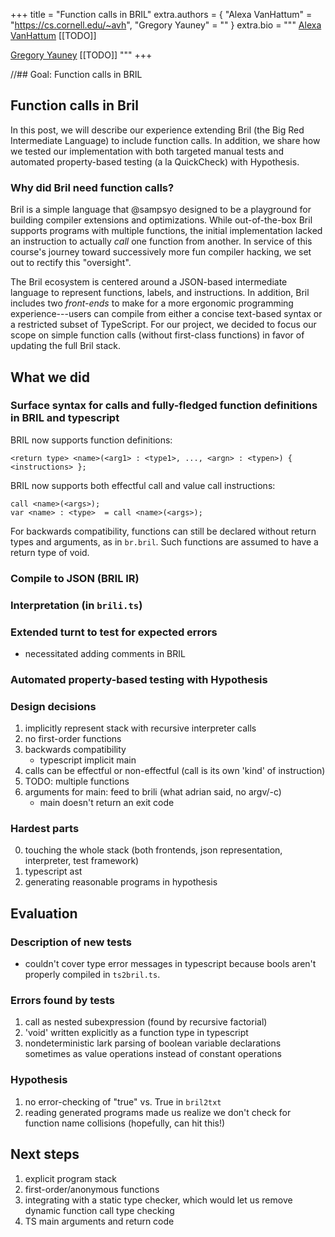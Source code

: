 +++
title = "Function calls in BRIL"
extra.authors = { "Alexa VanHattum" = "https://cs.cornell.edu/~avh", "Gregory Yauney" = "" }
extra.bio = """
  [Alexa VanHattum](https://cs.cornell.edu/~avh) [[TODO]]

  [Gregory Yauney](https://cs.cornell.edu/~gyauney) [[TODO]]
"""
+++


//## Goal: Function calls in BRIL

## Function calls in Bril
In this post, we will describe our experience extending Bril (the Big Red Intermediate Language) to include function calls. In addition, we share how we tested our implementation with both targeted manual tests and automated property-based testing (a la QuickCheck) with Hypothesis.

### Why did Bril need function calls?

Bril is a simple language that @sampsyo designed to be a playground for building compiler extensions and optimizations. While out-of-the-box Bril supports programs with multiple functions, the initial implementation lacked an instruction to actually _call_ one function from another. In service of this course's journey toward successively more fun compiler hacking, we set out to rectify this \"oversight\". 

The Bril ecosystem is centered around a JSON-based intermediate language to represent functions, labels, and instructions. In addition, Bril includes two _front-ends_ to make for a more ergonomic programming experience---users can compile from either a concise text-based syntax or a restricted subset of TypeScript. For our project, we decided to focus our scope on simple function calls (without first-class functions) in favor of updating the full Bril stack.

## What we did

### Surface syntax for calls and fully-fledged function definitions in BRIL and typescript

BRIL now supports function definitions:
```
<return type> <name>(<arg1> : <type1>, ..., <argn> : <typen>) { <instructions> };
````

BRIL now supports both effectful call and value call instructions:
```
call <name>(<args>);
var <name> : <type>  = call <name>(<args>);
```

For backwards compatibility, functions can still be declared without return types and arguments, as in `br.bril`. Such functions are assumed to have a return type of void.



### Compile to JSON (BRIL IR)

### Interpretation (in `brili.ts`)

### Extended turnt to test for expected errors

- necessitated adding comments in BRIL

### Automated property-based testing with Hypothesis

### Design decisions

1. implicitly represent stack with recursive interpreter calls
2. no first-order functions
3. backwards compatibility
	- typescript implicit main
4. calls can be effectful or non-effectful (call is its own 'kind' of instruction)
5. TODO: multiple functions
6. arguments for main: feed to brili (what adrian said, no argv/-c)
	- main doesn't return an exit code

### Hardest parts

0. touching the whole stack (both frontends, json representation, interpreter, test framework)
1. typescript ast
2. generating reasonable programs in hypothesis

## Evaluation

### Description of new tests

- couldn't cover type error messages in typescript because bools aren't properly compiled in `ts2bril.ts`.

### Errors found by tests

1. call as nested subexpression (found by recursive factorial)
2. 'void' written explicitly as a function type in typescript
3. nondeterministic lark parsing of boolean variable declarations sometimes as value operations instead of constant operations

### Hypothesis

1. no error-checking of "true" vs. True in `bril2txt`
2. reading generated programs made us realize we don't check for function name collisions (hopefully, can hit this!)

## Next steps

1. explicit program stack
2. first-order/anonymous functions
3. integrating with a static type checker, which would let us remove dynamic function call type checking
4. TS main arguments and return code












